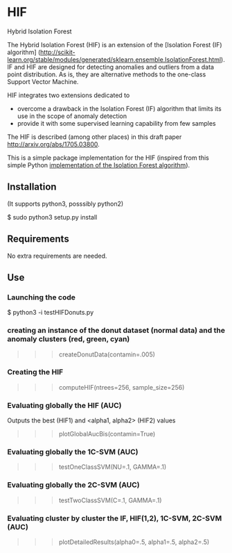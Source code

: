 # HIF
Hybrid Isolation Forest

The Hybrid Isolation Forest (HIF) is an extension of the [Isolation Forest (IF) algorithm] (http://scikit-learn.org/stable/modules/generated/sklearn.ensemble.IsolationForest.html). IF and HIF are designed for detecting anomalies and outliers from a data point distribution. As is, they are alternative methods to the one-class Support Vector Machine.

HIF integrates two extensions dedicated to
* overcome a drawback in the Isolation Forest (IF) algorithm  that limits its use in the scope of anomaly detection 
* provide it with some supervised learning capability from few samples

The HIF is described (among other places) in this draft paper <http://arxiv.org/abs/1705.03800>.  

This is a simple package implementation for the HIF (inspired from this simple Python [implementation of the Isolation Forest algorithm](https://github.com/mgckind/iso_forest)).   



## Installation
(It supports python3, posssibly python2)

$ sudo python3  setup.py install
 

## Requirements

No extra requirements are needed.

## Use


### Launching the code
$ python3 -i testHIFDonuts.py

### creating an instance of the donut dataset (normal data) and the anomaly clusters (red, green, cyan)
>>> createDonutData(contamin=.005)

### Creating the HIF
>>> computeHIF(ntrees=256, sample_size=256)

### Evaluating globally the HIF (AUC)
Outputs the best <alpha0> (HIF1) and <alpha1, alpha2> (HIF2) values
>>> plotGlobalAucBis(contamin=True)

### Evaluating globally the 1C-SVM (AUC)
>>> testOneClassSVM(NU=.1, GAMMA=.1)

### Evaluating globally the 2C-SVM (AUC)
>>> testTwoClassSVM(C=.1, GAMMA=.1)

### Evaluating cluster by cluster the IF, HIF(1,2), 1C-SVM, 2C-SVM (AUC)
>>> plotDetailedResults(alpha0=.5, alpha1=.5, alpha2=.5)
